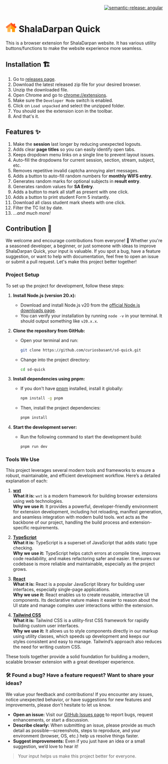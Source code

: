 <p align="end">
   <a href="https://semantic-release.gitbook.io">
    <img alt="semantic-release: angular" src="https://img.shields.io/badge/semantic--release-angular-e10079?logo=semantic-release">
  </a>
</p>

# ![alt text](public/icon/32.png) ShalaDarpan Quick

This is a browser extension for ShalaDarpan website. It has various utility buttons/functions to make the website experience more seamless.

## Installation 🏗️

1. Go to [releases page](https://github.com/curiosbasant/sd-quick/releases).
2. Download the latest released zip file for your desired browser.
3. Unzip the downloaded file.
4. Open Chrome and go to [chrome://extensions](chrome://extensions).
5. Make sure the `Developer Mode` switch is enabled.
6. Click on `Load unpacked` and select the unzipped folder.
7. You should see the extension icon in the toolbar.
8. And that's it.

## Features ✨

1. Make the **session** last longer by reducing unexpected logouts.
2. Adds clear **page titles** so you can easily identify open tabs.
3. Keeps dropdown menu links on a single line to prevent layout issues.
4. Auto-fill the dropdowns for current session, section, stream, subject, etc.
5. Removes repetitive invalid captcha annoying alert messages.
6. Adds a button to auto-fill random numbers for **monthly WIFS entry**.
7. Generates random marks for optional subjects in **result entry**.
8. Generates random values for **SA Entry**.
9. Adds a button to mark all staff as present with one click.
10. Adds a button to print student Form 5 instantly.
11. Download all class student mark sheets with one click.
12. Filter the TC list by date.
13. _...and much more!_

## Contribution 🚧

We welcome and encourage contributions from everyone! 🚀
Whether you're a seasoned developer, a beginner, or just someone with ideas to improve ShalaDarpan Quick, your input is valuable. If you spot a bug, have a feature suggestion, or want to help with documentation, feel free to open an issue or submit a pull request. Let's make this project better together!

### Project Setup

To set up the project for development, follow these steps:

1. **Install Node.js (version 20.x):**

   - Download and install Node.js v20 from the [official Node.js downloads page](https://nodejs.org/en/download/).
   - You can verify your installation by running `node -v` in your terminal. It should output something like `v20.x.x`.

2. **Clone the repository from GitHub:**

   - Open your terminal and run:
     ```bash
     git clone https://github.com/curiosbasant/sd-quick.git
     ```
   - Change into the project directory:
     ```bash
     cd sd-quick
     ```

3. **Install dependencies using pnpm:**

   - If you don't have [pnpm](https://pnpm.io/installation) installed, install it globally:
     ```bash
     npm install -g pnpm
     ```
   - Then, install the project dependencies:
     ```bash
     pnpm install
     ```

4. **Start the development server:**
   - Run the following command to start the development build:
     ```bash
     pnpm run dev
     ```

### Tools We Use

This project leverages several modern tools and frameworks to ensure a robust, maintainable, and efficient development workflow. Here’s a detailed explanation of each:

1. [**wxt**](https://wxt.dev) \
   **What it is:** `wxt` is a modern framework for building browser extensions using web technologies. \
   **Why we use it:** It provides a powerful, developer-friendly environment for extension development, including hot reloading, manifest generation, and seamless integration with modern build tools. wxt acts as the backbone of our project, handling the build process and extension-specific requirements.

2. [**TypeScript**](https://www.typescriptlang.org/) \
   **What it is:** TypeScript is a superset of JavaScript that adds static type checking. \
   **Why we use it:** TypeScript helps catch errors at compile time, improves code readability, and makes refactoring safer and easier. It ensures our codebase is more reliable and maintainable, especially as the project grows.

3. [**React**](https://react.dev/) \
   **What it is:** React is a popular JavaScript library for building user interfaces, especially single-page applications. \
   **Why we use it:** React enables us to create reusable, interactive UI components. Its declarative nature makes it easier to reason about the UI state and manage complex user interactions within the extension.

4. [**Tailwind CSS**](https://tailwindcss.com/) \
   **What it is:** Tailwind CSS is a utility-first CSS framework for rapidly building custom user interfaces. \
   **Why we use it:** It allows us to style components directly in our markup using utility classes, which speeds up development and keeps our styles consistent and easy to manage. Tailwind’s approach also reduces the need for writing custom CSS.

These tools together provide a solid foundation for building a modern, scalable browser extension with a great developer experience.

### 🛠️ Found a bug? Have a feature request? Want to share your ideas?

We value your feedback and contributions! If you encounter any issues, notice unexpected behavior, or have suggestions for new features and improvements, please don't hesitate to let us know.

- **Open an issue:** Visit our [GitHub Issues page](https://github.com/curiosbasant/sd-quick/issues) to report bugs, request enhancements, or start a discussion.
- **Describe clearly:** When submitting an issue, please provide as much detail as possible—screenshots, steps to reproduce, and your environment (browser, OS, etc.) help us resolve things faster.
- **Suggest improvements:** Even if you just have an idea or a small suggestion, we’d love to hear it!

> Your input helps us make this project better for everyone.
